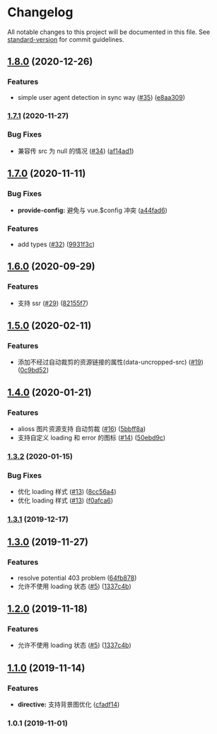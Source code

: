# Changelog

All notable changes to this project will be documented in this file. See [standard-version](https://github.com/conventional-changelog/standard-version) for commit guidelines.

## [1.8.0](https://github.com/FEMessage/v-img/compare/v1.7.1...v1.8.0) (2020-12-26)


### Features

* simple user agent detection in sync way ([#35](https://github.com/FEMessage/v-img/issues/35)) ([e8aa309](https://github.com/FEMessage/v-img/commit/e8aa309))



### [1.7.1](https://github.com/FEMessage/v-img/compare/v1.7.0...v1.7.1) (2020-11-27)


### Bug Fixes

* 兼容传 src 为 null 的情况 ([#34](https://github.com/FEMessage/v-img/issues/34)) ([af14ad1](https://github.com/FEMessage/v-img/commit/af14ad1))



## [1.7.0](https://github.com/FEMessage/v-img/compare/v1.6.0...v1.7.0) (2020-11-11)


### Bug Fixes

* **provide-config:** 避免与 vue.$config 冲突 ([a44fad6](https://github.com/FEMessage/v-img/commit/a44fad6))


### Features

* add types ([#32](https://github.com/FEMessage/v-img/issues/32)) ([9931f3c](https://github.com/FEMessage/v-img/commit/9931f3c))



## [1.6.0](https://github.com/FEMessage/v-img/compare/v1.5.0...v1.6.0) (2020-09-29)


### Features

* 支持 ssr ([#29](https://github.com/FEMessage/v-img/issues/29)) ([82155f7](https://github.com/FEMessage/v-img/commit/82155f7))



## [1.5.0](https://github.com/FEMessage/v-img/compare/v1.4.0...v1.5.0) (2020-02-11)


### Features

* 添加不经过自动裁剪的资源链接的属性(data-uncropped-src) ([#19](https://github.com/FEMessage/v-img/issues/19)) ([0c9bd52](https://github.com/FEMessage/v-img/commit/0c9bd52))



## [1.4.0](https://github.com/FEMessage/v-img/compare/v1.3.2...v1.4.0) (2020-01-21)


### Features

* alioss 图片资源支持 自动剪裁 ([#16](https://github.com/FEMessage/v-img/issues/16)) ([5bbff8a](https://github.com/FEMessage/v-img/commit/5bbff8a))
* 支持自定义 loading 和 error 的图标 ([#14](https://github.com/FEMessage/v-img/issues/14)) ([50ebd9c](https://github.com/FEMessage/v-img/commit/50ebd9c))



### [1.3.2](https://github.com/FEMessage/v-img/compare/v1.3.1...v1.3.2) (2020-01-15)


### Bug Fixes

* 优化 loading 样式 ([#13](https://github.com/FEMessage/v-img/issues/13)) ([8cc56a4](https://github.com/FEMessage/v-img/commit/8cc56a4))
* 优化 loading 样式 ([#13](https://github.com/FEMessage/v-img/issues/13)) ([f0afca6](https://github.com/FEMessage/v-img/commit/f0afca6))



### [1.3.1](https://github.com/FEMessage/v-img/compare/v1.3.0...v1.3.1) (2019-12-17)



## [1.3.0](https://github.com/FEMessage/v-img/compare/v1.2.0...v1.3.0) (2019-11-27)


### Features

* resolve potential 403 problem ([64fb878](https://github.com/FEMessage/v-img/commit/64fb878))
* 允许不使用 loading 状态 ([#5](https://github.com/FEMessage/v-img/issues/5)) ([1337c4b](https://github.com/FEMessage/v-img/commit/1337c4b))



## [1.2.0](https://github.com/FEMessage/v-img/compare/v1.1.0...v1.2.0) (2019-11-18)


### Features

* 允许不使用 loading 状态 ([#5](https://github.com/FEMessage/v-img/issues/5)) ([1337c4b](https://github.com/FEMessage/v-img/commit/1337c4b))



## [1.1.0](https://github.com/FEMessage/v-img/compare/v1.0.1...v1.1.0) (2019-11-14)


### Features

* **directive:** 支持背景图优化 ([cfadf14](https://github.com/FEMessage/v-img/commit/cfadf14))



### 1.0.1 (2019-11-01)
